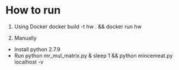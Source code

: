 How to run
=========
1. Using Docker
    docker build -t hw . && docker run hw

2. Manually
 - Install python 2.7.9
 - Run python mr_mul_matrix.py & sleep 1 && python mincemeat.py localhost -v